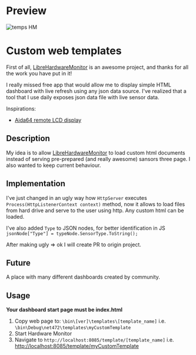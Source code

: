 # Preview

![temps HM](https://user-images.githubusercontent.com/179938/207020005-473bc526-d060-4e30-ac90-f53aad890eda.gif)

# Custom web templates
First of all, [LibreHardwareMonitor](https://github.com/LibreHardwareMonitor/LibreHardwareMonitor) is an awesome project, and thanks for all the work you have put in it!

I really missed free app that would allow me to display simple HTML dashboard with live refresh using any json data source. I've realized that a tool that I use daily exposes json data file with live sensor data.

Inspirations:
* [Aida64 remote LCD display](https://forums.aida64.com/topic/2636-remotesensor-lcd-for-smartphones-and-tablets/)

## Description

My idea is to allow [LibreHardwareMonitor](https://github.com/LibreHardwareMonitor/LibreHardwareMonitor) to load custom html documents instead of serving pre-prepared (and really awesome) sansors three page. I also wanted to keep current behaviour. 

## Implementation
I've just changed in an ugly way how `HttpServer` executes `Process(HttpListenerContext context)` method, now it allows to load files from hard drive and serve to the user using http. Any custom html can be loaded.

I've also added `Type` to JSON nodes, for better identification in JS `jsonNode["Type"] = typeNode.SensorType.ToString();`

After making ugly => ok I will create PR to origin project.

## Future

A place with many different dashboards created by community.


## Usage
**Your dashboard start page must be index.html**
1. Copy web page to:
`\bin\[ver]\templates\[template_name]` i.e. `\bin\Debug\net472\templates\myCustomTemplate`
2. Start Hardware Monitor
3. Navigate to `http://localhost:8085/template/[template_name]` i.e. [http://localhost:8085/template/myCustomTemplate]([http://localhost:8085/template/myCustomTemplate])
